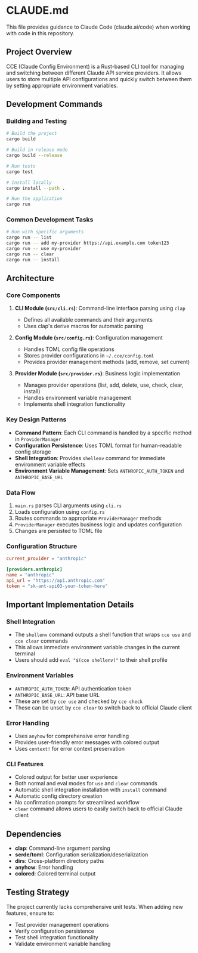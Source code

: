 # CLAUDE.md

This file provides guidance to Claude Code (claude.ai/code) when working with code in this repository.

## Project Overview

CCE (Claude Config Environment) is a Rust-based CLI tool for managing and switching between different Claude API service providers. It allows users to store multiple API configurations and quickly switch between them by setting appropriate environment variables.

## Development Commands

### Building and Testing
```bash
# Build the project
cargo build

# Build in release mode
cargo build --release

# Run tests
cargo test

# Install locally
cargo install --path .

# Run the application
cargo run
```

### Common Development Tasks
```bash
# Run with specific arguments
cargo run -- list
cargo run -- add my-provider https://api.example.com token123
cargo run -- use my-provider
cargo run -- clear
cargo run -- install
```

## Architecture

### Core Components

1. **CLI Module (`src/cli.rs`)**: Command-line interface parsing using `clap`
   - Defines all available commands and their arguments
   - Uses clap's derive macros for automatic parsing

2. **Config Module (`src/config.rs`)**: Configuration management
   - Handles TOML config file operations
   - Stores provider configurations in `~/.cce/config.toml`
   - Provides provider management methods (add, remove, set current)

3. **Provider Module (`src/provider.rs`)**: Business logic implementation
   - Manages provider operations (list, add, delete, use, check, clear, install)
   - Handles environment variable management
   - Implements shell integration functionality

### Key Design Patterns

- **Command Pattern**: Each CLI command is handled by a specific method in `ProviderManager`
- **Configuration Persistence**: Uses TOML format for human-readable config storage
- **Shell Integration**: Provides `shellenv` command for immediate environment variable effects
- **Environment Variable Management**: Sets `ANTHROPIC_AUTH_TOKEN` and `ANTHROPIC_BASE_URL`

### Data Flow

1. `main.rs` parses CLI arguments using `cli.rs`
2. Loads configuration using `config.rs`
3. Routes commands to appropriate `ProviderManager` methods
4. `ProviderManager` executes business logic and updates configuration
5. Changes are persisted to TOML file

### Configuration Structure

```toml
current_provider = "anthropic"

[providers.anthropic]
name = "anthropic"
api_url = "https://api.anthropic.com"
token = "sk-ant-api03-your-token-here"
```

## Important Implementation Details

### Shell Integration
- The `shellenv` command outputs a shell function that wraps `cce use` and `cce clear` commands
- This allows immediate environment variable changes in the current terminal
- Users should add `eval "$(cce shellenv)"` to their shell profile

### Environment Variables
- `ANTHROPIC_AUTH_TOKEN`: API authentication token
- `ANTHROPIC_BASE_URL`: API base URL
- These are set by `cce use` and checked by `cce check`
- These can be unset by `cce clear` to switch back to official Claude client

### Error Handling
- Uses `anyhow` for comprehensive error handling
- Provides user-friendly error messages with colored output
- Uses `context!` for error context preservation

### CLI Features
- Colored output for better user experience
- Both normal and eval modes for `use` and `clear` commands
- Automatic shell integration installation with `install` command
- Automatic config directory creation
- No confirmation prompts for streamlined workflow
- `clear` command allows users to easily switch back to official Claude client

## Dependencies

- **clap**: Command-line argument parsing
- **serde/toml**: Configuration serialization/deserialization
- **dirs**: Cross-platform directory paths
- **anyhow**: Error handling
- **colored**: Colored terminal output

## Testing Strategy

The project currently lacks comprehensive unit tests. When adding new features, ensure to:
- Test provider management operations
- Verify configuration persistence
- Test shell integration functionality
- Validate environment variable handling